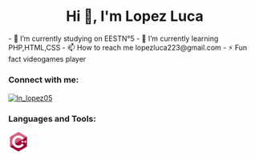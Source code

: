 <h1 align="center">Hi 👋, I'm Lopez Luca</h1> - 🔭 I’m currently studying on EESTN°5  - 🌱 I’m currently learning PHP,HTML,CSS  - 📫 How to reach me lopezluca223@gmail.com  - ⚡ Fun fact videogames player  <h3 align="left">Connect with me:</h3> <p align="left"> <a href="https://instagram.com/ln_lopez05" target="blank"><img align="center" src="https://raw.githubusercontent.com/rahuldkjain/github-profile-readme-generator/master/src/images/icons/Social/instagram.svg" alt="ln_lopez05" height="30" width="40" /></a> </p>  <h3 align="left">Languages and Tools:</h3> <p align="left"> <a href="https://www.w3schools.com/cpp/" target="_blank" rel="noreferrer"> <img src="https://raw.githubusercontent.com/devicons/devicon/master/icons/cplusplus/cplusplus-original.svg" alt="cplusplus" width="40" height="40"/> </a> <a href="https://www.w3schools.com/css/" target="_blank" rel="noreferrer"> <img src="https://raw.githubusercontent.com/devicons/devicon/master/icons/css3/css3-original-wordm
